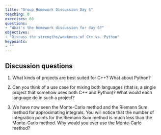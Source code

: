 ```yaml
---
title: "Group Homework Discussion Day 6"
teaching: 0
exercises: 60
questions:
- "What's the homework discussion for day 6?"
objectives:
- "Discuss the strengths/weakness of C++ vs. Python"
keypoints:
- ""
---
```


## Discussion questions

1. What kinds of projects are best suited for C++? What about Python?

1. Can you think of a use case for mixing both languages (that is, a single project
that somehow uses both C++ and Python)? What would each language do in such a project?

1. We have now seen the Monte-Carlo method and the Riemann Sum method for
approximating integrals. You will notice that the number of integration points
for the Riemann Sum method is much less than the Monte-Carlo method. Why
would you ever use the Monte-Carlo method?

